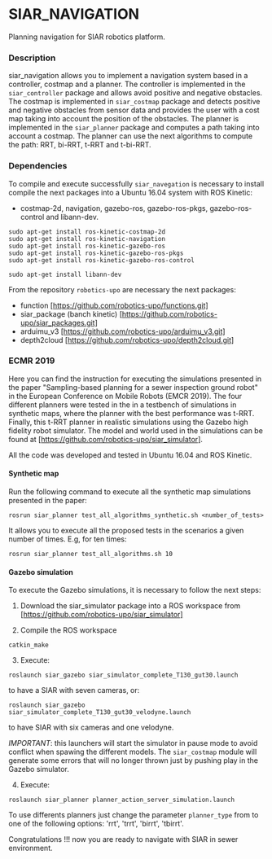 # SIAR_NAVIGATION

Planning navigation for SIAR robotics platform.

### Description

siar_navigation allows you to implement a navigation system based in a controller, costmap and a planner. The controller is implemented in the `siar_controller` package and allows avoid positive and negative obstacles. The costmap is implemented in `siar_costmap` package and detects positive and negative obstacles from sensor data and provides the user with a cost map taking into account the position of the obstacles. The planner is implemented in the `siar_planner` package and computes a path taking into account a costmap. The planner can use the next algorithms to compute the path: RRT, bi-RRT, t-RRT and t-bi-RRT.

### Dependencies

To compile and execute successfully `siar_navegation` is necessary to install compile the next packages into a Ubuntu 16.04 system with ROS Kinetic:
  
* costmap-2d, navigation, gazebo-ros, gazebo-ros-pkgs, gazebo-ros-control and libann-dev.
```
sudo apt-get install ros-kinetic-costmap-2d
sudo apt-get install ros-kinetic-navigation
sudo apt-get install ros-kinetic-gazebo-ros
sudo apt-get install ros-kinetic-gazebo-ros-pkgs
sudo apt-get install ros-kinetic-gazebo-ros-control

sudo apt-get install libann-dev
```

From the repository `robotics-upo` are necessary the next packages:
 
* function [https://github.com/robotics-upo/functions.git]
* siar_package (banch kinetic) [https://github.com/robotics-upo/siar_packages.git]
* arduimu_v3 [https://github.com/robotics-upo/arduimu_v3.git]
* depth2cloud [https://github.com/robotics-upo/depth2cloud.git]


### ECMR 2019

Here you can find the instruction for executing the simulations presented in the paper "Sampling-based planning for a sewer inspection ground robot" in the European Conference on Mobile Robots (EMCR 2019). The four different planners were tested in the in a testbench of simulations in synthetic maps, where the planner with the best performance was t-RRT. Finally, this t-RRT planner in realistic simulations using the Gazebo high fidelity robot simulator. The model and world used in the simulations can be found at [https://github.com/robotics-upo/siar_simulator].

All the code was developed and tested in Ubuntu 16.04 and ROS Kinetic. 

#### Synthetic map

Run the following command to execute all the synthetic map simulations presented in the paper: 

```
rosrun siar_planner test_all_algorithms_synthetic.sh <number_of_tests>
```
It allows you to execute all the proposed tests in the scenarios a given number of times. E.g, for ten times:

```
rosrun siar_planner test_all_algorithms.sh 10
```

#### Gazebo simulation

To execute the Gazebo simulations, it is necessary to follow the next steps:

1. Download the siar_simulator package into a ROS workspace from [https://github.com/robotics-upo/siar_simulator]

2. Compile the ROS workspace

```
catkin_make
```

3. Execute: 
```
roslaunch siar_gazebo siar_simulator_complete_T130_gut30.launch
``` 
to have a SIAR with seven cameras, or: 
```
roslaunch siar_gazebo siar_simulator_complete_T130_gut30_velodyne.launch
```
to have SIAR with six cameras and one velodyne. 

*IMPORTANT*: this launchers will start the simulator in pause mode to avoid conflict when spawing the different models. The `siar_costmap` module will generate some errors that will no longer thrown just by pushing play in the Gazebo simulator.

4. Execute:
```
roslaunch siar_planner planner_action_server_simulation.launch
``` 
To use differents planners just change the parameter `planner_type` from to one of the following options: 'rrt', 'trrt', 'birrt', 'tbirrt'. 

Congratulations !!! now you are ready to navigate with SIAR in sewer environment.




